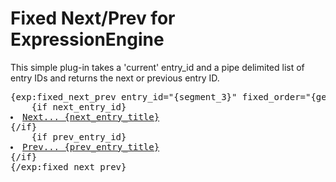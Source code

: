 # Fixed Next/Prev for ExpressionEngine

This simple plug-in takes a 'current' entry_id and a pipe delimited list of entry IDs and returns the next or previous entry ID.

<pre>
{exp:fixed_next_prev entry_id="{segment_3}" fixed_order="{get:entry_ids}"}
    {if next_entry_id}<li><a href="{path='content/entry'}/{next_entry_id}/{next_entry_url_title}?entry_ids={get:entry_ids}">Next... {next_entry_title}</a></li>{/if}
    {if prev_entry_id}<li><a href="{path='content/entry'}/{prev_entry_id}/{prev_entry_url_title}?entry_ids={get:entry_ids}">Prev... {prev_entry_title}</a></li>{/if}
{/exp:fixed_next_prev}
</pre>

